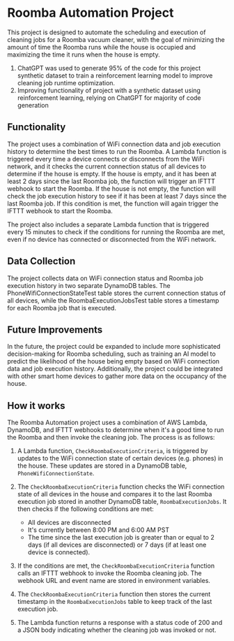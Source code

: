 Roomba Automation Project
=========================

This project is designed to automate the scheduling and execution of cleaning jobs for a Roomba vacuum cleaner, with the goal of minimizing the amount of time the Roomba runs while the house is occupied and maximizing the time it runs when the house is empty.

1. ChatGPT was used to generate 95% of the code for this project synthetic dataset to train a reinforcement learning model to improve cleaning job runtime optimization.
1. Improving functionality of project with a synthetic dataset using reinforcement learning, relying on ChatGPT for majority of code generation

Functionality
-------------

The project uses a combination of WiFi connection data and job execution history to determine the best times to run the Roomba. A Lambda function is triggered every time a device connects or disconnects from the WiFi network, and it checks the current connection status of all devices to determine if the house is empty. If the house is empty, and it has been at least 2 days since the last Roomba job, the function will trigger an IFTTT webhook to start the Roomba. If the house is not empty, the function will check the job execution history to see if it has been at least 7 days since the last Roomba job. If this condition is met, the function will again trigger the IFTTT webhook to start the Roomba.

The project also includes a separate Lambda function that is triggered every 15 minutes to check if the conditions for running the Roomba are met, even if no device has connected or disconnected from the WiFi network.

Data Collection
---------------

The project collects data on WiFi connection status and Roomba job execution history in two separate DynamoDB tables. The PhoneWifiConnectionStateTest table stores the current connection status of all devices, while the RoombaExecutionJobsTest table stores a timestamp for each Roomba job that is executed.

Future Improvements
-------------------

In the future, the project could be expanded to include more sophisticated decision-making for Roomba scheduling, such as training an AI model to predict the likelihood of the house being empty based on WiFi connection data and job execution history. Additionally, the project could be integrated with other smart home devices to gather more data on the occupancy of the house.

How it works
------------

The Roomba Automation project uses a combination of AWS Lambda, DynamoDB, and IFTTT webhooks to determine when it's a good time to run the Roomba and then invoke the cleaning job. The process is as follows:

1.  A Lambda function, `CheckRoombaExecutionCriteria`, is triggered by updates to the WiFi connection state of certain devices (e.g. phones) in the house. These updates are stored in a DynamoDB table, `PhoneWifiConnectionState`.
    
2.  The `CheckRoombaExecutionCriteria` function checks the WiFi connection state of all devices in the house and compares it to the last Roomba execution job stored in another DynamoDB table, `RoombaExecutionJobs`. It then checks if the following conditions are met:
    
    *   All devices are disconnected
    *   It's currently between 8:00 PM and 6:00 AM PST
    *   The time since the last execution job is greater than or equal to 2 days (if all devices are disconnected) or 7 days (if at least one device is connected).
3.  If the conditions are met, the `CheckRoombaExecutionCriteria` function calls an IFTTT webhook to invoke the Roomba cleaning job. The webhook URL and event name are stored in environment variables.
    
4.  The `CheckRoombaExecutionCriteria` function then stores the current timestamp in the `RoombaExecutionJobs` table to keep track of the last execution job.
    
5.  The Lambda function returns a response with a status code of 200 and a JSON body indicating whether the cleaning job was invoked or not.
    
